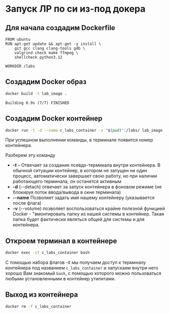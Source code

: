 # Запуск ЛР по си из-под докера

## Для начала создадим Dockerfile
```docker
FROM ubuntu
RUN apt-get update && apt-get -y install \
    git gcc clang clang-tools gdb \
    valgrind check make ffmpeg \
    shellcheck python3.12

WORKDIR /labs
```

## Создадим Docker образ
```bash
docker build -t lab_image .
``` 
`Building 0.9s (7/7) FINISHED`  



## Создадим Docker контейнер
```bash
docker run -t -d --name c_labs_container -v "$(pwd)":/labs/ lab_image
``` 
При успешном выполнении команды, в терминале появится номер контейнера.

Разберем эту команду 
- **-t** – Отвечает за создание псевдо-терминала внутри
контейнера. В обычной ситуации контейнер, в котором не запущен ни один процесс, автоматически завершает свою работу, но при наличии работающего терминала, он останется активным
- **-d** (--detach) отвечает за запуск контейнера в фоновом
режиме (не блокируя поток ввода/вывода в окне терминала)
- **--name** Позволяет задать имя нашему контейнеру (указывается после флага)
- **-v** (--volume) позволяет воспользоваться крайне полезной
функцией Docker - "вмонтировать папку из нашей системы в контейнер. Такая папка будет фактически являться общей для системы и для контейнера. 

## Откроем терминал в контейнере
```bash
docker exec -it c_labs_container bash
```
С помощью набора флагов -it мы получаем доступ к терминалу
контейнера под названием `c_labs_container` и запускаем внутри него
хорошо Вам знакомый `bash`, с помощью которого можно пользоваться
любыми установленными в контейнер утилитами.

## Выход из контейнера
```bash
docker rm -f c_labs_container
```